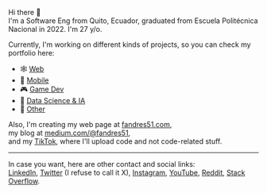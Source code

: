 Hi there 👋  
I'm a Software Eng from Quito, Ecuador, graduated from Escuela Politécnica Nacional in 2022. I'm 27 y/o.

Currently, I'm working on different kinds of projects, so you can check my portfolio here:
- 🕸️ [Web](https://github.com/stars/fandres51/lists/web)
- 📱 [Mobile](https://github.com/stars/fandres51/lists/mobile)
- 🎮 [Game Dev](https://github.com/stars/fandres51/lists/game-dev)
- 🐍 [Data Science & IA](https://github.com/stars/fandres51/lists/data-science-ia)
- 🐧 [Other](https://github.com/stars/fandres51/lists/other)

Also, I'm creating my web page at [fandres51.com](https://www.fandres51.com/),  
my blog at [medium.com/@fandres51](https://medium.com/@fandres51),  
and my [TikTok](https://www.tiktok.com/@fandres51), where I'll upload code and not code-related stuff.  

___
In case you want, here are other contact and social links:  
[LinkedIn](https://www.linkedin.com/in/fabio-andres-enriquez-476692194/), [Twitter](x.com/fandres51) (I refuse to call it X), [Instagram](instagram.com/fandres51), [YouTube](youtube.com/@fandres51), [Reddit](https://www.reddit.com/user/fandres51), [Stack Overflow](https://stackoverflow.com/users/13711039/fabio-andr%c3%a9s).   

<!--
### Hi there 👋


**fandres51/fandres51** is a ✨ _special_ ✨ repository because its `README.md` (this file) appears on your GitHub profile.

Here are some ideas to get you started:

- 🔭 I’m currently working on personal projects
- 🌱 I’m currently learning Flutter, Firebase, NextJS
- 👯 I’m looking to collaborate on startups and open source projects
- 🤔 I’m looking for help with finding interesting ideas for projects
- 💬 Ask me about anything I can help you with :)
- 📫 How to reach me: fabio.and1514@gmail.com
- 😄 Pronouns: he/him
- ⚡ Fun fact: I look younger than I am 😃
-->
